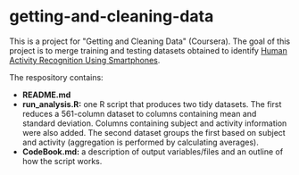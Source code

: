 # getting-and-cleaning-data

This is a project for "Getting and Cleaning Data" (Coursera). The goal of this project is to merge training and testing datasets obtained to identify [Human Activity Recognition Using Smartphones](http://archive.ics.uci.edu/ml/datasets/Human+Activity+Recognition+Using+Smartphones). 

The respository contains:  

* **README.md**  
* **run\_analysis.R:** one R script that produces two tidy datasets. The first reduces a 561-column dataset to columns containing mean and standard deviation. Columns containing subject and activity information were also added. The second dataset groups the first based on subject and activity (aggregation is performed by calculating averages).
* **CodeBook.md:** a description of output variables/files and an outline of how the script works. 